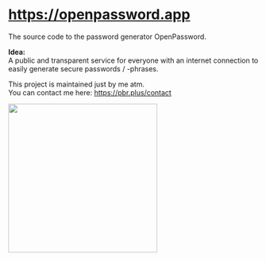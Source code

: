 # https://openpassword.app
The source code to the password generator OpenPassword.

**Idea:**<br>
A public and transparent service for everyone with an internet connection to easily generate secure passwords / -phrases.

This project is maintained just by me atm.<br>
You can contact me here: https://pbr.plus/contact

<img src="https://user-images.githubusercontent.com/86114549/194907678-47a9d635-9aea-43a3-b5e7-99ca335fa7ec.PNG" width="300">
